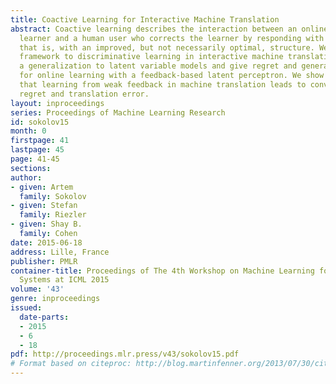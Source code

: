 ```yaml
---
title: Coactive Learning for Interactive Machine Translation
abstract: Coactive learning describes the interaction between an online structured
  learner and a human user who corrects the learner by responding with weak feedback,
  that is, with an improved, but not necessarily optimal, structure. We apply this
  framework to discriminative learning in interactive machine translation. We present
  a generalization to latent variable models and give regret and generalization bounds
  for online learning with a feedback-based latent perceptron. We show experimentally
  that learning from weak feedback in machine translation leads to convergence in
  regret and translation error.
layout: inproceedings
series: Proceedings of Machine Learning Research
id: sokolov15
month: 0
firstpage: 41
lastpage: 45
page: 41-45
sections: 
author:
- given: Artem
  family: Sokolov
- given: Stefan
  family: Riezler
- given: Shay B.
  family: Cohen
date: 2015-06-18
address: Lille, France
publisher: PMLR
container-title: Proceedings of The 4th Workshop on Machine Learning for Interactive
  Systems at ICML 2015
volume: '43'
genre: inproceedings
issued:
  date-parts:
  - 2015
  - 6
  - 18
pdf: http://proceedings.mlr.press/v43/sokolov15.pdf
# Format based on citeproc: http://blog.martinfenner.org/2013/07/30/citeproc-yaml-for-bibliographies/
---
```

